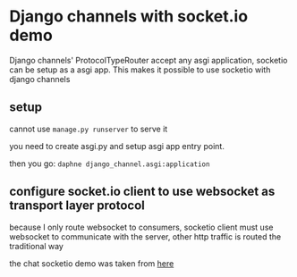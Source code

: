 # Django channels with socket.io demo

Django channels' ProtocolTypeRouter accept any asgi application, socketio can be setup as a asgi app.
This makes it possible to use socketio with django channels

## setup
cannot use `manage.py runserver` to serve it

you need to create asgi.py and setup asgi app entry point.

then you go: `daphne django_channel.asgi:application`

## configure socket.io client to use websocket as transport layer protocol
because I only route websocket to consumers, socketio client must use websocket to 
communicate with the server, other http traffic is routed the traditional way


the chat socketio demo was taken from [here](https://github.com/miguelgrinberg/python-socketio)